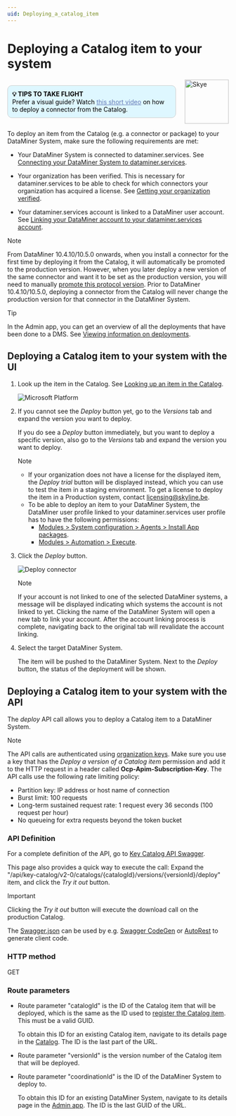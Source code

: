 ```yaml
---
uid: Deploying_a_catalog_item
---
```


# Deploying a Catalog item to your system

<div style="display: flex; align-items: center; justify-content: space-between; margin: 0 auto; max-width: 100%;">
  <div style="border: 1px solid #ccc; border-radius: 10px; padding: 10px; flex-grow: 1; background-color: #DEF7FF; margin-right: 20px; color: #000000;">
    <b>💡 TIPS TO TAKE FLIGHT</b><br>
    Prefer a visual guide? Watch <a href="xref:Adding_elements" style="color: #657AB7;">this short video</a> on how to deploy a connector from the Catalog.
  </div>
  <img src="~/images/Skye.svg" alt="Skye" style="width: 100px; flex-shrink: 0;">
</div>

To deploy an item from the Catalog (e.g. a connector or package) to your DataMiner System, make sure the following requirements are met:

- Your DataMiner System is connected to dataminer.services. See [Connecting your DataMiner System to dataminer.services](xref:Connecting_your_DataMiner_System_to_the_cloud).

- Your organization has been verified. This is necessary for dataminer.services to be able to check for which connectors your organization has acquired a license. See [Getting your organization verified](xref:CloudConnectionVerification).

- Your dataminer.services account is linked to a DataMiner user account. See [Linking your DataMiner account to your dataminer.services account](xref:Linking_your_DataMiner_and_dataminer_services_account).

> [!NOTE]
> From DataMiner 10.4.10/10.5.0 onwards<!--RN 40291-->, when you install a connector for the first time by deploying it from the Catalog, it will automatically be promoted to the production version. However, when you later deploy a new version of the same connector and want it to be set as the production version, you will need to manually [promote this protocol version](xref:Promoting_a_protocol_version_to_production_version). Prior to DataMiner 10.4.10/10.5.0, deploying a connector from the Catalog will never change the production version for that connector in the DataMiner System.

> [!TIP]
> In the Admin app, you can get an overview of all the deployments that have been done to a DMS. See [Viewing information on deployments](xref:Viewing_info_on_deployments).

## Deploying a Catalog item to your system with the UI

1. Look up the item in the Catalog. See [Looking up an item in the Catalog](xref:Looking_up_an_item_in_the_catalog).

   ![Microsoft Platform](~/user-guide/images/Catalog_Microsoft.png)

1. If you cannot see the *Deploy* button yet, go to the *Versions* tab and expand the version you want to deploy.

   If you do see a *Deploy* button immediately, but you want to deploy a specific version, also go to the *Versions* tab and expand the version you want to deploy.

   > [!NOTE]
   >
   > - If your organization does not have a license for the displayed item, the *Deploy trial* button will be displayed instead, which you can use to test the item in a staging environment. To get a license to deploy the item in a Production system, contact <licensing@skyline.be>.<!-- RN 39205 -->
   > - To be able to deploy an item to your DataMiner System, the DataMiner user profile linked to your dataminer.services user profile has to have the following permissions:
   >   - [Modules > System configuration > Agents > Install App packages](xref:DataMiner_user_permissions#modules--system-configuration--agents--install-app-packages).
   >   - [Modules > Automation > Execute](xref:DataMiner_user_permissions#modules--automation--execute).

1. Click the *Deploy* button.

   ![Deploy connector](~/user-guide/images/Catalog_Deploy_Account_Not_Linked.png)

    > [!NOTE]
    > If your account is not linked to one of the selected DataMiner systems, a message will be displayed indicating which systems the account is not linked to yet. Clicking the name of the DataMiner System will open a new tab to link your account. After the account linking process is complete, navigating back to the original tab will revalidate the account linking.

1. Select the target DataMiner System.

   The item will be pushed to the DataMiner System. Next to the *Deploy* button, the status of the deployment will be shown.<!-- RN 42131 -->

## Deploying a Catalog item to your system with the API

The *deploy* API call allows you to deploy a Catalog item to a DataMiner System.

> [!NOTE]
> The API calls are authenticated using [organization keys](xref:Managing_dataminer_services_keys#organization-keys). Make sure you use a key that has the *Deploy a version of a Catalog item* permission and add it to the HTTP request in a header called **Ocp-Apim-Subscription-Key**. The API calls use the following rate limiting policy:
>
> - Partition key: IP address or host name of connection
> - Burst limit: 100 requests
> - Long-term sustained request rate: 1 request every 36 seconds (100 request per hour)
> - No queueing for extra requests beyond the token bucket

### API Definition

For a complete definition of the API, go to [Key Catalog API Swagger](https://catalogapi-prod.cca-prod.aks.westeurope.dataminer.services/swagger/index.html?urls.primaryName=Key+Catalog+API+v2.0).

This page also provides a quick way to execute the call: Expand the "/api/key-catalog/v2-0/catalogs/{catalogId}/versions/{versionId}/deploy" item, and click the *Try it out* button.

> [!IMPORTANT]
> Clicking the *Try it out* button will execute the download call on the production Catalog.

The [Swagger.json](https://catalogapi-prod.cca-prod.aks.westeurope.dataminer.services/swagger/key-catalog_2.0/swagger.json) can be used by e.g. [Swagger CodeGen](https://swagger.io/docs/open-source-tools/swagger-codegen/) or [AutoRest](https://azure.github.io/autorest/generate/) to generate client code.

### HTTP method

GET

### Route parameters

- Route parameter "catalogId" is the ID of the Catalog item that will be deployed, which is the same as the ID used to [register the Catalog item](xref:Register_Catalog_Item#registering-a-catalog-item-with-the-api). This must be a valid GUID.

  To obtain this ID for an existing Catalog item, navigate to its details page in the [Catalog](https://catalog.dataminer.services/). The ID is the last part of the URL.

- Route parameter "versionId" is the version number of the Catalog item that will be deployed.

- Route parameter "coordinationId" is the ID of the DataMiner System to deploy to.

  To obtain this ID for an existing DataMiner System, navigate to its details page in the [Admin app](https://admin.dataminer.services/). The ID is the last GUID of the URL.

